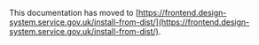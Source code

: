 This documentation has moved to [https://frontend.design-system.service.gov.uk/install-from-dist/](https://frontend.design-system.service.gov.uk/install-from-dist/).
